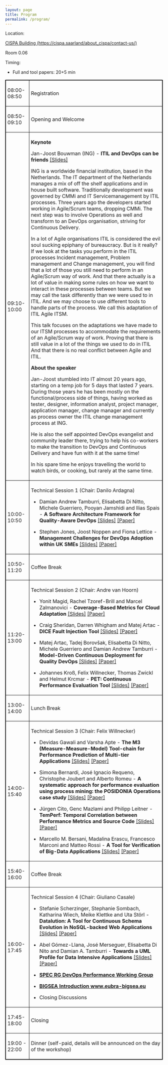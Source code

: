 ```yaml
---
layout: page
title: Program
permalink: /program/
---
```


<p>Location: 
</p>
<p><a href="https://cispa.saarland/about_cispa/contact-us/">CISPA Building (https://cispa.saarland/about_cispa/contact-us/)</a>
</p>
<p>Room 0.06
</p>
<p>Timing:</p><ul><p></p>
<li>
Full and tool papers: 20+5 min
</li>
</ul><table border="1">
<colgroup>
<col width="15%" />
<col width="85%" />
</colgroup>
<tbody>
<tr>
<td>
<p>08:00-08:50</p>
</td>
<td>
<p>Registration</p>
</td>
</tr>
<tr>
<td>
<p>08:50-09:10</p>
</td>
<td>
<p>Opening and Welcome</p>
</td>
</tr>
<tr>
<td>
<p>09:10-10:00</p>
</td>
<td>
<p><b>Keynote</b></p>
<p>Jan-Joost Bouwman (ING) - <b>ITIL and DevOps can be friends</b> <a href="/files/01-ITIL_and_DevOps_can_be_friends.pdf">[Slides]</a></p>
<p>ING is a worldwide financial institution, based in the Netherlands. The IT department of the Netherlands manages a mix of off the shelf applications and in house built software. Traditionally development was governed by CMMi and IT Servicemanagement by ITIL processes. Three years ago the developers started working in Agile/Scrum teams, dropping CMMi. The next step was to involve Operations as well and transform to an DevOps organisation, striving for Continuous Delivery.</p>
<p>In a lot of Agile organisations ITIL is considered the evil soul sucking epiphany of bureaucracy. But is it really? If we look at the tasks you perform in the ITIL processes Incident management, Problem management and Change management, you will find that a lot of those you still need to perform in an Agile/Scrum way of work. And that there actually is a lot of value in making some rules on how we want to interact in these processes between teams. But we may call the task differently than we were used to in ITIL. And we may choose to use different tools to handle parts of the process. We call this adaptation of ITIL Agile ITSM.</p>
<p>This talk focuses on the adaptations we have made to our ITSM processes to accommodate the requirements of an Agile/Scrum way of work. Proving that there is still value in a lot of the things we used to do in ITIL And that there is no real conflict between Agile and ITIL.</p>
<p><b>About the speaker</b></p>
<p>Jan-Joost stumbled into IT almost 20 years ago, starting on a temp job for 5 days that lasted 7 years. During those years he has been mostly on the functional/process side of things, having worked as tester, designer, information analyst, project manager, application manager, change manager and currently as process owner the ITIL change management process at ING.</p>
<p>He is also the self appointed DevOps evangelist and community leader there, trying to help his co-workers to make the transition to DevOps and Continuous Delivery and have fun with it at the same time!</p>
<p>In his spare time he enjoys travelling the world to watch birds, or cooking, but rarely at the same time.</p>
</td>
</tr>
<tr>
<td>
<p>10:00-10:50</p>
</td>
<td>
<p>Technical Session 1 (Chair: Danilo Ardagna)</p><ul>
<li>
<p>Damian Andrew Tamburri, Elisabetta Di Nitto, Michele Guerriero, Pooyan Jamshidi and Ilias Spais - <b>A Software Architecture Framework for Quality-Aware DevOps</b> <a href="/files/02-A_Software_Architecture_Framework_for_Quality-Aware_DevOps.pdf">[Slides]</a> <a href="http://dl.acm.org/citation.cfm?id=2945411">[Paper]</a></p>
</li>
<li>
<p>Stephen Jones, Joost Noppen and Fiona Lettice - <b>Management Challenges for DevOps Adoption within UK SMEs</b> <a href="/files/03-Management_Challenges_for_DevOps_Adoption_within_UK_SMEs.pdf">[Slides]</a> <a href="http://dl.acm.org/citation.cfm?id=2945410">[Paper]</a></p>
</li>
</ul></td>
</tr>
<tr>
<td>
<p>10:50-11:20</p>
</td>
<td>
<p>Coffee Break</p>
</td>
</tr>
<tr>
<td>
<p>11:20-13:00</p>
</td>
<td>
<p>Technical Session 2 (Chair: Andre van Hoorn)</p><ul>
<li>
<p>Yonit Magid, Rachel Tzoref-Brill and Marcel Zalmanovici - <b>Coverage-Based Metrics for Cloud Adaptation</b> <a href="/files/04-Coverage-Based_Metrics_for_Cloud_Adaptation.pdf">[Slides]</a> <a href="http://dl.acm.org/citation.cfm?id=2945409">[Paper]</a></p>
</li>
<li>
<p>Craig Sheridan, Darren Whigham and Matej Artac - <b>DICE Fault Injection Tool</b> <a href="/files/05-DICE_Fault_Injection_Tool.pdf">[Slides]</a> <a href="http://dl.acm.org/citation.cfm?id=2945415">[Paper]</a></p>
</li>
<li>
<p>Matej Artac, Tadej Borovšak, Elisabetta Di Nitto, Michele Guerriero and Damian Andrew Tamburri - <b>Model-Driven Continuous Deployment for Quality DevOps</b> <a href="/files/06-Model-Driven_Continuous_Deployment_for_Quality_DevOps.pdf">[Slides]</a> <a href="http://dl.acm.org/citation.cfm?id=2945417">[Paper]</a></p>
</li>
<li>
<p>Johannes Kroß, Felix Willnecker, Thomas Zwickl and Helmut Krcmar - <b>PET: Continuous Performance Evaluation Tool</b> <a href="/files/07-PET_Continuous_Performance_Evaluation_Tool.pdf">[Slides]</a> <a href="http://dl.acm.org/citation.cfm?id=2945418">[Paper]</a></p>
</li>
</ul></td>
</tr>
<tr>
<td>
<p>13:00-14:00</p>
</td>
<td>
<p>Lunch Break</p>
</td>
</tr>
<tr>
<td>
<p>14:00-15:40</p>
</td>
<td>
<p>Technical Session 3 (Chair: Felix Willnecker)</p><ul>
<li>
<p>Devidas Gawali and Varsha Apte - <b>The M3 (Measure-Measure-Model) Tool-chain for Performance Prediction of Multi-tier Applications</b> <a href="/files/08-The_M3_Tool-chain_for_Performance_Prediction_of_Multi-tier_Applications.pdf">[Slides]</a> <a href="http://dl.acm.org/citation.cfm?id=2945414">[Paper]</a></p>
</li>
<li>
<p>Simona Bernardi, José Ignacio Requeno, Christophe Joubert and Alberto Romeu - <b>A systematic approach for performance evaluation using process mining: the POSIDONIA Operations case study</b> <a href="/files/09-A_systematic_approach_for_performance_evaluation_using_process_mining_the_POSIDONIA_Operations_case_study.pdf">[Slides]</a> <a href="http://dl.acm.org/citation.cfm?id=2945413">[Paper]</a></p>
</li>
<li>
<p>Jürgen Cito, Genc Mazlami and Philipp Leitner - <b>TemPerf: Temporal Correlation between Performance Metrics and Source Code</b> <a href="/files/10-TemPerf_Temporal_Correlation_between_Performance_Metrics_and_Source_Code.pdf">[Slides]</a> <a href="http://dl.acm.org/citation.cfm?id=2945420">[Paper]</a></p>
</li>
<li>
<p>Marcello M. Bersani, Madalina Erascu, Francesco Marconi and Matteo Rossi - <b>A Tool for Verification of Big-Data Applications</b> <a href="/files/11-A_Tool_for_Verification_of_Big-Data_Applications.pdf">[Slides]</a> <a href="http://dl.acm.org/citation.cfm?id=2945419">[Paper]</a></p>
</li>
</ul></td>
</tr>
<tr>
<td>
<p>15:40-16:00</p>
</td>
<td>
<p>Coffee Break</p>
</td>
</tr>
<tr>
<td>
<p>16:00-17:45</p>
</td>
<td>
<p>Technical Session 4 (Chair: Giuliano Casale)</p><ul>
<li>
<p>Stefanie Scherzinger, Stephanie Sombach, Katharina Wiech, Meike Klettke and Uta Störl - <b>Datalution: A Tool for Continuous Schema Evolution in NoSQL-backed Web Applications</b> <a href="/files/12-Datalution_A_Tool_for_Continuous_Schema_Evolution_in_NoSQL-backed_Web_Applications.pdf">[Slides]</a> <a href="http://dl.acm.org/citation.cfm?id=2945416">[Paper]</a></p>
</li>
<li>
<p>Abel Gómez-Llana, José Merseguer, Elisabetta Di Nito and Damian A. Tamburri - <b>Towards a UML Profile for Data Intensive Applications</b> <a href="/files/13-Towards_a_UML_Profile_for_Data_Intensive_Applications.pdf">[Slides]</a> <a href="http://dl.acm.org/citation.cfm?id=2945412">[Paper]</a></p>
</li>
<li>
<p><b><a href="/files/20160721_QUDOS_Saarbruecken.pdf">SPEC RG DevOps Performance Working Group</a></b></p>
</li>
<li>
<p><b><a href="http://www.eubra-bigsea.eu">BIGSEA Introduction <a href="http://www.eubra-bigsea.eu" target="_blank">www.eubra-bigsea.eu</a></a></b></p>
</li>
<li>
<p>Closing Discussions</p>
</li>
</ul></td>
</tr>
<tr>
<td>
<p>17:45-18:00</p>
</td>
<td>
<p>Closing</p>
</td>
</tr>
<tr>
<td>
<p>19:00 - 22:00</p>
</td>
<td>
<p>Dinner (self-paid, details will be announced on the day of the workshop)</p>
</td>
</tr>
</tbody>
</table>

<style>
table{
border-collapse: collapse;
border-spacing: 0;
border:1px solid #000000;
}

th{
border:1px solid #000000;
}

td{
border:1px solid #000000;
padding: 5px;
}
</style>
